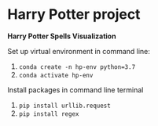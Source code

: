 # Harry Potter project
**Harry Potter Spells Visualization**

Set up virtual environment in command line:
1. `conda create -n hp-env python=3.7`
2. `conda activate hp-env`

Install packages in command line terminal
1. `pip install urllib.request`
2. `pip install regex`


